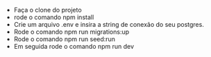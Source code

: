 * Faça o clone do projeto
* rode o comando npm install
* Crie um arquivo .env e insira a string de conexão do seu postgres.
* Rode o comando npm run migrations:up
* Rode o comando npm run seed:run
* Em seguida rode o comando npm run dev
